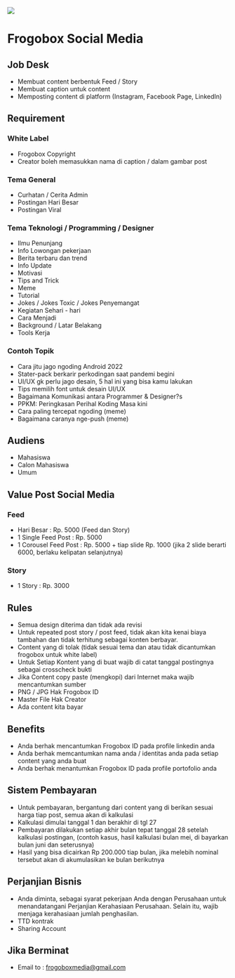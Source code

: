 ![](https://raw.githubusercontent.com/frogobox/social-media-post/main/banner.png?raw=true)
# Frogobox Social Media

## Job Desk
- Membuat content berbentuk Feed / Story
-	Membuat caption untuk content
-	Memposting content di platform (Instagram, Facebook Page, LinkedIn)

## Requirement
### White Label
- Frogobox Copyright
- Creator boleh memasukkan nama di caption / dalam gambar post

### Tema General 
- Curhatan / Cerita Admin
- Postingan Hari Besar
- Postingan Viral

### Tema Teknologi / Programming / Designer
- Ilmu Penunjang 
- Info Lowongan pekerjaan
- Berita terbaru dan trend
- Info Update
- Motivasi
- Tips and Trick
- Meme
- Tutorial
- Jokes / Jokes Toxic / Jokes Penyemangat
- Kegiatan Sehari - hari
- Cara Menjadi
- Background / Latar Belakang
- Tools Kerja

### Contoh Topik
- Cara jitu jago ngoding Android 2022
- Stater-pack berkarir perkodingan saat pandemi begini 
- UI/UX gk perlu jago desain, 5 hal ini yang bisa kamu lakukan
- Tips memilih font untuk desain UI/UX
- Bagaimana Komunikasi antara Programmer & Designer?s
- PPKM: Peringkasan Perihal Koding Masa kini  
- Cara paling tercepat ngoding (meme)
- Bagaimana caranya nge-push (meme)

## Audiens
- Mahasiswa
- Calon Mahasiswa
- Umum

## Value Post Social Media
### Feed 
- Hari Besar : Rp. 5000 (Feed dan Story)
- 1 Single Feed Post : Rp. 5000
- 1 Corousel Feed Post : Rp. 5000 + tiap slide Rp. 1000 (jika 2 slide berarti 6000, berlaku kelipatan selanjutnya)
### Story
- 1 Story : Rp. 3000

## Rules
-	Semua design diterima dan tidak ada revisi
-	Untuk repeated post story / post feed, tidak akan kita kenai biaya tambahan dan tidak terhitung sebagai konten berbayar.
-	Content yang di tolak (tidak sesuai tema dan atau tidak dicantumkan frogobox untuk white label)
-	Untuk Setiap Kontent yang di buat wajib di catat tanggal postingnya sebagai crosscheck bukti
-	Jika Content copy paste (mengkopi) dari Internet maka wajib mencantumkan sumber
-	PNG / JPG Hak Frogobox ID
-	Master File Hak Creator
- Ada content kita bayar

## Benefits
-	Anda berhak mencantumkan Frogobox ID pada profile linkedin anda
-	Anda berhak memcantumkan nama anda / identitas anda pada setiap content yang anda buat
-	Anda berhak menantumkan Frogobox ID pada profile portofolio anda

## Sistem Pembayaran
- Untuk pembayaran, bergantung dari content yang di berikan sesuai harga tiap post, semua akan di kalkulasi
- Kalkulasi dimulai tanggal 1 dan berakhir di tgl 27
- Pembayaran dilakukan setiap akhir bulan tepat tanggal 28 setelah kalkulasi postingan, (contoh kasus, hasil kalkulasi bulan mei, di bayarkan bulan juni dan seterusnya)
- Hasil yang bisa dicairkan Rp 200.000 tiap bulan, jika melebih nominal tersebut akan di akumulasikan ke bulan berikutnya

## Perjanjian Bisnis
- Anda diminta, sebagai syarat pekerjaan Anda dengan Perusahaan untuk menandatangani Perjanjian Kerahasiaan Perusahaan. Selain itu, wajib menjaga kerahasiaan jumlah penghasilan.
- TTD kontrak
- Sharing Account

## Jika Berminat
- Email to : frogoboxmedia@gmail.com
